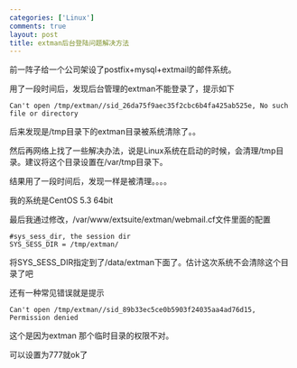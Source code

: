 ```yaml
--- 
categories: ['Linux']
comments: true
layout: post
title: extman后台登陆问题解决方法
---
```

前一阵子给一个公司架设了postfix+mysql+extmail的邮件系统。

用了一段时间后，发现后台管理的extman不能登录了，提示如下

```
Can't open /tmp/extman//sid_26da75f9aec35f2cbc6b4fa425ab525e, No such file or directory
```

后来发现是/tmp目录下的extman目录被系统清除了。。

然后再网络上找了一些解决办法，说是Linux系统在启动的时候，会清理/tmp目录。建议将这个目录设置在/var/tmp目录下。

结果用了一段时间后，发现一样是被清理。。。。

我的系统是CentOS 5.3 64bit

最后我通过修改，/var/www/extsuite/extman/webmail.cf文件里面的配置

```
#sys_sess_dir, the session dir
SYS_SESS_DIR = /tmp/extman/
```

将SYS_SESS_DIR指定到了/data/extman下面了。估计这次系统不会清除这个目录了吧

还有一种常见错误就是提示

```
Can't open /tmp/extman//sid_89b33ec5ce0b5903f24035aa4ad76d15, Permission denied
```

这个是因为extman 那个临时目录的权限不对。

可以设置为777就ok了

